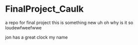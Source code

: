 # FinalProject_Caulk
a repo for final project 
this is something new
uh oh why is it so loudewfweefwwe

jon has a great clock
my name
